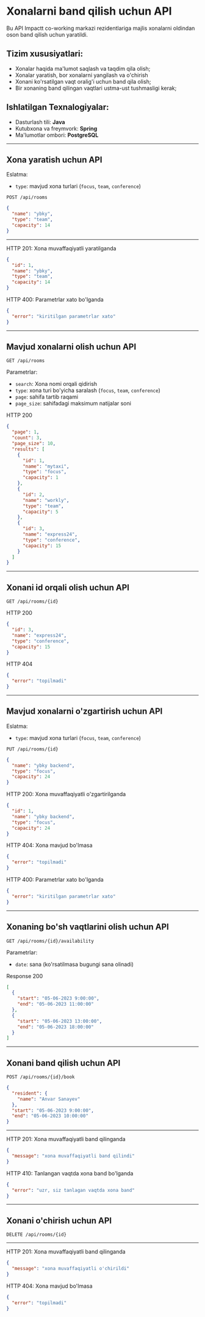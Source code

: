 # Xonalarni band qilish uchun API

Bu API Impactt co-working markazi rezidentlariga majlis xonalarni oldindan oson band qilish uchun yaratildi.

## Tizim xususiyatlari:

- Xonalar haqida ma'lumot saqlash va taqdim qila olish;
- Xonalar yaratish, bor xonalarni yangilash va o'chirish
- Xonani ko'rsatilgan vaqt oralig'i uchun band qila olish;
- Bir xonaning band qilingan vaqtlari ustma-ust tushmasligi kerak;

## Ishlatilgan Texnalogiyalar:

- Dasturlash tili: **Java**
- Kutubxona va freymvork: **Spring**
- Ma'lumotlar ombori: **PostgreSQL**
---

## Xona yaratish uchun API
Eslatma:

- `type`: mavjud xona turlari (`focus`, `team`, `conference`)

```
POST /api/rooms
```

```json
{
  "name": "ybky",
  "type": "team",
  "capacity": 14
}
```
---

HTTP 201: Xona muvaffaqiyatli yaratilganda

```json
{
  "id": 1,
  "name": "ybky",
  "type": "team",
  "capacity": 14
}
```

HTTP 400: Parametrlar xato bo'lganda

```json
{
  "error": "kiritilgan parametrlar xato"
}
```

---


## Mavjud xonalarni olish uchun API

```
GET /api/rooms
```

Parametrlar:

- `search`: Xona nomi orqali qidirish
- `type`: xona turi bo'yicha saralash (`focus`, `team`, `conference`)
- `page`: sahifa tartib raqami
- `page_size`: sahifadagi maksimum natijalar soni

HTTP 200

```json
{
  "page": 1,
  "count": 3,
  "page_size": 10,
  "results": [
    {
      "id": 1,
      "name": "mytaxi",
      "type": "focus",
      "capacity": 1
    },
    {
      "id": 2,
      "name": "workly",
      "type": "team",
      "capacity": 5
    },
    {
      "id": 3,
      "name": "express24",
      "type": "conference",
      "capacity": 15
    }
  ]
}
```

---

## Xonani id orqali olish uchun API

```
GET /api/rooms/{id}
```

HTTP 200

```json
{
  "id": 3,
  "name": "express24",
  "type": "conference",
  "capacity": 15
}
```

HTTP 404

```json
{
  "error": "topilmadi"
}
```

---


## Mavjud xonalarni o'zgartirish uchun API

Eslatma:

- `type`: mavjud xona turlari (`focus`, `team`, `conference`)


```
PUT /api/rooms/{id}
```

```json
{
  "name": "ybky backend",
  "type": "focus",
  "capacity": 24
}
```

HTTP 200: Xona muvaffaqiyatli o'zgartirilganda

```json
{
  "id": 1,
  "name": "ybky backend",
  "type": "focus",
  "capacity": 24
}
```

HTTP 404: Xona mavjud bo'lmasa

```json
{
  "error": "topilmadi"
}
```

HTTP 400: Parametrlar xato bo'lganda

```json
{
  "error": "kiritilgan parametrlar xato"
}
```

---


## Xonaning bo'sh vaqtlarini olish uchun API

```
GET /api/rooms/{id}/availability
```

Parametrlar:

- `date`: sana (ko'rsatilmasa bugungi sana olinadi)

Response 200

```json
[
  {
    "start": "05-06-2023 9:00:00",
    "end": "05-06-2023 11:00:00"
  },
  {
    "start": "05-06-2023 13:00:00",
    "end": "05-06-2023 18:00:00"
  }
]
```

---

## Xonani band qilish uchun API

```
POST /api/rooms/{id}/book
```

```json
{
  "resident": {
    "name": "Anvar Sanayev"
  },
  "start": "05-06-2023 9:00:00",
  "end": "05-06-2023 10:00:00"
}
```

---

HTTP 201: Xona muvaffaqiyatli band qilinganda

```json
{
  "message": "xona muvaffaqiyatli band qilindi"
}
```

HTTP 410: Tanlangan vaqtda xona band bo'lganda

```json
{
  "error": "uzr, siz tanlagan vaqtda xona band"
}
```

---

## Xonani o'chirish uchun API

```
DELETE /api/rooms/{id}
```
---

HTTP 201: Xona muvaffaqiyatli band qilinganda

```json
{
  "message": "xona muvaffaqiyatli o'chirildi"
}
```

HTTP 404: Xona mavjud bo'lmasa

```json
{
  "error": "topilmadi"
}
```

